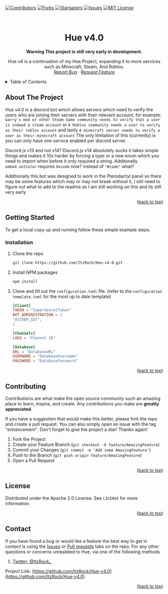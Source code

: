 <div id="top"></div>
<!--
*** Thanks for checking out the Best-README-Template. If you have a suggestion
*** that would make this better, please fork the repo and create a pull request
*** or simply open an issue with the tag "enhancement".
*** Don't forget to give the project a star!
*** Thanks again! Now go create something AMAZING! :D
-->



<!-- PROJECT SHIELDsS -->
<!--
*** I'm using markdown "reference style" links for readability.
*** Reference links are enclosed in brackets [ ] instead of parentheses ( ).
*** See the bottom of this document for the declaration of the reference variables
*** for contributors-url, forks-url, etc. This is an optional, concise syntax you may use.
*** https://www.markdownguide.org/basic-syntax/#reference-style-links
-->
[![Contributors][contributors-shield]][contributors-url]
[![Forks][forks-shield]][forks-url]
[![Stargazers][stars-shield]][stars-url]
[![Issues][issues-shield]][issues-url]
[![MIT License][license-shield]][license-url]



<!-- PROJECT LOGO -->
<br />
<div align="center">
  
<h1 align="center"><b>Hue v4.0</b></h1>
	<b>Warning This project is still very early in development.</b>

  <p align="center">
    Hue v4 is a continuation of my Hue Project, expanding it to more services such as Minecraft, Steam, And Roblox.
    <br />
    <a href="https://github.com/ItzRock/Hue-v4.0/issues">Report Bug</a>
    ·
    <a href="https://github.com/ItzRock/Hue-v4.0/issues">Request Feature</a>
  </p>
</div>



<!-- TABLE OF CONTENTS -->
<details>
  <summary>Table of Contents</summary>
  <ol>
    <li>
      <a href="#about-the-project">About The Project</a>
    </li>
    <li>
      <a href="#getting-started">Getting Started</a>
      <ul>
        <li><a href="#installation">Installation</a></li>
      </ul>
    </li>
    <li><a href="#contributing">Contributing</a></li>
    <li><a href="#license">License</a></li>
    <li><a href="#contact">Contact</a></li>
  </ol>
</details>



<!-- ABOUT THE PROJECT -->
## About The Project

Hue v4.0 is a discord bot which allows servers which need to verify the users who are joining their servers with their relevant account, for example: `Garry's mod or other Steam Game community needs to verify that a user is indeed a steam account` or `A Roblox community needs a user to verify as their roblox account` and lastly `A minecraft server needs to verify a user as their minecraft account` The only limitation of this (currently) is you can only have one service enabled per discord server.

Discord js v13 and not v14? Discord.js v14 absolutely sucks it takes simple things and makes it 10x harder by forcing a type or a new enum which you need to import when before it only required a string. Additonally `embed.setColor` requires `0xcode` now? instead of `"#code"` what?

Additionally this bot was designed to work in the Pterodactyl panel so there may be some features which may or may not break without it, I still need to figure out what to add to the readme as I am still working on this and its still very early

<p align="right">(<a href="#top">back to top</a>)</p>



<!-- GETTING STARTED -->
## Getting Started

To get a local copy up and running follow these simple example steps.

### Installation

1. Clone the repo
   ```sh
   git clone https://github.com/ItzRock/Hue-v4.0.git
   ```
2. Install NPM packages
   ```sh
   npm install
   ```
3. Clone and fill out the `configuration.toml` file. (refer to the `configuration template.toml` for the most up to date template)
	```toml
	[Client]
  	TOKEN = "SuperSecretToken"
	BOT_ADMINISTRATION = [ 
	"@[USER_ID]",
	]

	[Channels]
	LOGS = "Channel ID"

	[Database]
	URL = "DatabaseURL"
	USERNAME = "DatabaseUsername"
	PASSWORD = "DatabasePassword"

	```

<p align="right">(<a href="#top">back to top</a>)</p>

<!-- CONTRIBUTING -->
## Contributing

Contributions are what make the open source community such an amazing place to learn, inspire, and create. Any contributions you make are **greatly appreciated**.

If you have a suggestion that would make this better, please fork the repo and create a pull request. You can also simply open an issue with the tag "enhancement".
Don't forget to give the project a star! Thanks again!

1. Fork the Project
2. Create your Feature Branch (`git checkout -b feature/AmazingFeature`)
3. Commit your Changes (`git commit -m 'Add some AmazingFeature'`)
4. Push to the Branch (`git push origin feature/AmazingFeature`)
5. Open a Pull Request

<p align="right">(<a href="#top">back to top</a>)</p>



<!-- LICENSE -->
## License

Distributed under the Apache 2.0 License. See `LICENSE` for more information.

<p align="right">(<a href="#top">back to top</a>)</p>



<!-- CONTACT -->
## Contact

If you have found a bug or would like a feature the best way to get in contact is using the [Issues](https://github.com/ItzRock/Hue-v4.0/issues) or [Pull requests](https://github.com/ItzRock/Hue-v4.0/pulls) tabs on the repo.
For any other questions or concerns unrealated to Hue, via one of the following methods

1. [Twitter: @ItzRock_](https://twitter.com/ItzRock_)

Project Link: [https://github.com/ItzRock/Hue-v4.0](https://github.com/ItzRock/Hue-v4.0)

<p align="right">(<a href="#top">back to top</a>)</p>



<!-- MARKDOWN LINKS & IMAGES -->
<!-- https://www.markdownguide.org/basic-syntax/#reference-style-links -->
[contributors-shield]: https://img.shields.io/github/contributors/ItzRock/Hue-v4.0.svg?style=for-the-badge
[contributors-url]: https://github.com/ItzRock/Hue-v4.0/graphs/contributors
[forks-shield]: https://img.shields.io/github/forks/ItzRock/Hue-v4.0.svg?style=for-the-badge
[forks-url]: https://github.com/ItzRock/Hue-v4.0/network/members
[stars-shield]: https://img.shields.io/github/stars/ItzRock/Hue-v4.0.svg?style=for-the-badge
[stars-url]: https://github.com/ItzRock/Hue-v4.0/stargazers
[issues-shield]: https://img.shields.io/github/issues/ItzRock/Hue-v4.0.svg?style=for-the-badge
[issues-url]: https://github.com/ItzRock/Hue-v4.0/issues
[license-shield]: https://img.shields.io/github/license/ItzRock/Hue-v4.0.svg?style=for-the-badge
[license-url]: https://github.com/ItzRock/Hue-v4.0/blob/master/LICENSE
[linkedin-shield]: https://img.shields.io/badge/-LinkedIn-black.svg?style=for-the-badge&logo=linkedin&colorB=555
[product-screenshot]: images/screenshot.png
[Next.js]: https://img.shields.io/badge/next.js-000000?style=for-the-badge&logo=nextdotjs&logoColor=white
[Next-url]: https://nextjs.org/
[React.js]: https://img.shields.io/badge/React-20232A?style=for-the-badge&logo=react&logoColor=61DAFB
[React-url]: https://reactjs.org/
[Vue.js]: https://img.shields.io/badge/Vue.js-35495E?style=for-the-badge&logo=vuedotjs&logoColor=4FC08D
[Vue-url]: https://vuejs.org/
[Angular.io]: https://img.shields.io/badge/Angular-DD0031?style=for-the-badge&logo=angular&logoColor=white
[Angular-url]: https://angular.io/
[Svelte.dev]: https://img.shields.io/badge/Svelte-4A4A55?style=for-the-badge&logo=svelte&logoColor=FF3E00
[Svelte-url]: https://svelte.dev/
[Laravel.com]: https://img.shields.io/badge/Laravel-FF2D20?style=for-the-badge&logo=laravel&logoColor=white
[Laravel-url]: https://laravel.com
[Bootstrap.com]: https://img.shields.io/badge/Bootstrap-563D7C?style=for-the-badge&logo=bootstrap&logoColor=white
[Bootstrap-url]: https://getbootstrap.com
[JQuery.com]: https://img.shields.io/badge/jQuery-0769AD?style=for-the-badge&logo=jquery&logoColor=white
[JQuery-url]: https://jquery.com 
